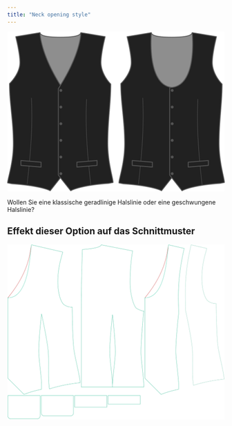```yaml
---
title: "Neck opening style"
---
```


![Frontstil](frontstyle.svg)

Wollen Sie eine klassische geradlinige Halslinie oder eine geschwungene Halslinie?

## Effekt dieser Option auf das Schnittmuster

![Dieses Bild zeigt den Effekt dieser Option, indem es mehrere Varianten überlagert, die einen anderen Wert für diese Option haben](wahid_frontstyle_sample.svg "Effekt dieser Option auf das Schnittmuster")
